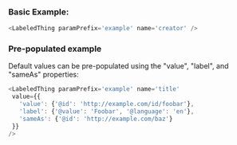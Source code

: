 ### Basic Example:

```js
<LabeledThing paramPrefix='example' name='creator' />
```

### Pre-populated example

Default values can be pre-populated using the "value", "label", and "sameAs" properties:

```js
<LabeledThing paramPrefix='example' name='title'
 value={{
   'value': {'@id': 'http://example.com/id/foobar'},
   'label': {'@value': 'Foobar', '@language': 'en'},
   'sameAs': {'@id': 'http://example.com/baz'}
 }}
/>
```
